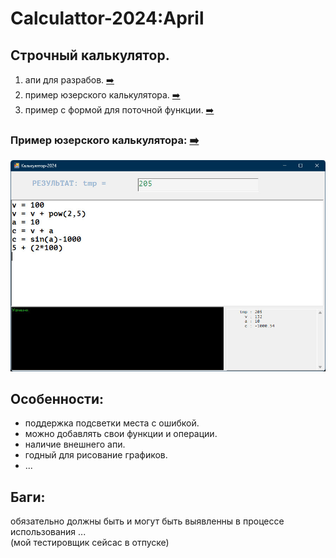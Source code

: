 # Calculattor-2024:April
  
## Строчный калькулятор.
  
1. апи для разрабов. [:arrow_right:](VSC%2B%2B2022/CalcForm/CalcDemo)
2. пример юзерского калькулятора. [:arrow_right:](VSC%2B%2B2022/CalcForm/CalcForm2)
3. пример с формой для поточной функции. [:arrow_right:](VSC%2B%2B2022/CalcForm/vsVolga)
  

  ### Пример юзерского калькулятора: [:arrow_right:](VSC%2B%2B2022/CalcForm/CalcForm2)
  ![Screenshot in game 1](scrshorts/CalcForm2.jpg)
  
  
## Особенности:
- поддержка подсветки места с ошибкой.  
- можно добавлять свои функции и операции.  
- наличие внешнего апи.
- годный для рисование графиков.
- ...

## Баги:
обязательно должны быть и могут быть выявленны в процессе использования ...  
(мой тестировщик сейсас в отпуске)  
  


  
  

  